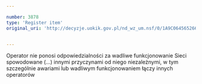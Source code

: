 ```yaml
---

number: 3878
type: 'Register item'
original_uri: 'http://decyzje.uokik.gov.pl/nd_wz_um.nsf/0/1A9C06456526645BC1257AA2002B9272?OpenDocument'


---
```


Operator nie ponosi odpowiedzialności za wadliwe funkcjonowanie Sieci spowodowane (...) innymi przyczynami od niego niezależnymi, w tym szczególnie awariami lub wadliwym funkcjonowaniem łączy innych operatorów
